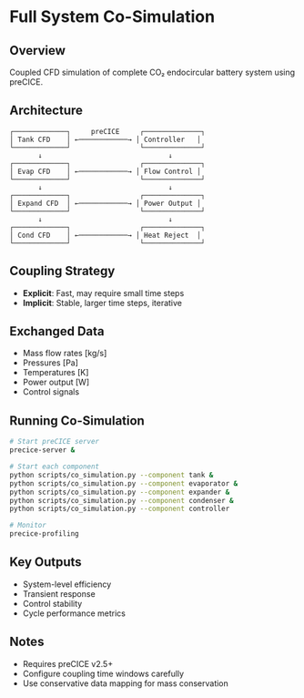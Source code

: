 # Full System Co-Simulation

## Overview

Coupled CFD simulation of complete CO₂ endocircular battery system using preCICE.

## Architecture

```
┌─────────────┐     preCICE     ┌──────────────┐
│ Tank CFD    │ ←────────────→ │ Controller   │
└─────────────┘                 └──────────────┘
       ↓                               ↓
┌─────────────┐                 ┌──────────────┐
│ Evap CFD    │ ←────────────→ │ Flow Control │
└─────────────┘                 └──────────────┘
       ↓                               ↓
┌─────────────┐                 ┌──────────────┐
│ Expand CFD  │ ←────────────→ │ Power Output │
└─────────────┘                 └──────────────┘
       ↓                               ↓
┌─────────────┐                 ┌──────────────┐
│ Cond CFD    │ ←────────────→ │ Heat Reject  │
└─────────────┘                 └──────────────┘
```

## Coupling Strategy

- **Explicit**: Fast, may require small time steps
- **Implicit**: Stable, larger time steps, iterative

## Exchanged Data

- Mass flow rates [kg/s]
- Pressures [Pa]
- Temperatures [K]
- Power output [W]
- Control signals

## Running Co-Simulation

```bash
# Start preCICE server
precice-server &

# Start each component
python scripts/co_simulation.py --component tank &
python scripts/co_simulation.py --component evaporator &
python scripts/co_simulation.py --component expander &
python scripts/co_simulation.py --component condenser &
python scripts/co_simulation.py --component controller

# Monitor
precice-profiling
```

## Key Outputs

- System-level efficiency
- Transient response
- Control stability
- Cycle performance metrics

## Notes

- Requires preCICE v2.5+
- Configure coupling time windows carefully
- Use conservative data mapping for mass conservation
